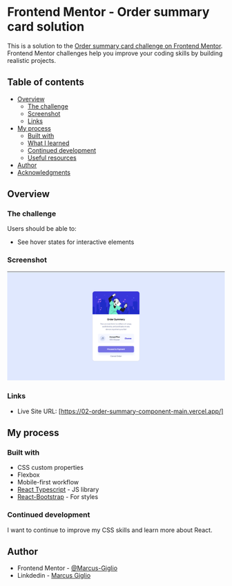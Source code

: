 # Frontend Mentor - Order summary card solution

This is a solution to the [Order summary card challenge on Frontend Mentor](https://www.frontendmentor.io/challenges/order-summary-component-QlPmajDUj). Frontend Mentor challenges help you improve your coding skills by building realistic projects.

## Table of contents

- [Overview](#overview)
  - [The challenge](#the-challenge)
  - [Screenshot](#screenshot)
  - [Links](#links)
- [My process](#my-process)
  - [Built with](#built-with)
  - [What I learned](#what-i-learned)
  - [Continued development](#continued-development)
  - [Useful resources](#useful-resources)
- [Author](#author)
- [Acknowledgments](#acknowledgments)

## Overview

### The challenge

Users should be able to:

- See hover states for interactive elements

### Screenshot

![](./src/assets/Screenshot.png)

### Links

- Live Site URL: [https://02-order-summary-component-main.vercel.app/]

## My process

### Built with

- CSS custom properties
- Flexbox
- Mobile-first workflow
- [React Typescript](https://www.typescriptlang.org/docs/handbook/react.html) - JS library
- [React-Bootstrap](https://react-bootstrap.github.io/) - For styles

### Continued development

I want to continue to improve my CSS skills and learn more about React.

## Author

- Frontend Mentor - [@Marcus-Giglio](https://www.frontendmentor.io/profile/Marcus-Giglio)
- Linkdedin - [Marcus Giglio](https://www.linkedin.com/in/marcus-g-514b51175/)
